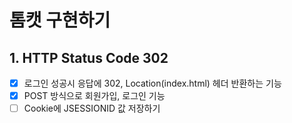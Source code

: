 # 톰캣 구현하기

## 1. HTTP Status Code 302

- [x] 로그인 성공시 응답에 302, Location(index.html) 헤더 반환하는 기능
- [x] POST 방식으로 회원가입, 로그인 기능
- [ ] Cookie에 JSESSIONID 값 저장하기
